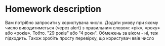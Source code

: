 # **Homework description**

Вам потрібно запросити у користувача число. Додати умову при якому число виводитиметься (через alert) з правильним словом: «рік», «року» або «років». Тобто. "29 років" або "4 роки".
Обмежень за віком - ні, теж підходить.
Також зробіть просту перевірку, що користувач ввів число
